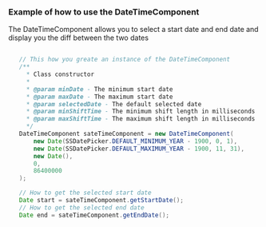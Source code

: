 ### Example of how to use the DateTimeComponent
The DateTimeComponent allows you to select a start date and end date and display you the diff between the two dates

```java

   // This how you greate an instance of the DateTimeComponent
   /**
     * Class constructor
     *
     * @param minDate - The minimum start date
     * @param maxDate - The maximum start date
     * @param selectedDate - The default selected date
     * @param minShiftTime - The minimum shift length in milliseconds
     * @param maxShiftTime - The maximum shift length in milliseconds
     */
   DateTimeComponent sateTimeComponent = new DateTimeComponent(
       new Date(SSDatePicker.DEFAULT_MINIMUM_YEAR - 1900, 0, 1), 
       new Date(SSDatePicker.DEFAULT_MAXIMUM_YEAR - 1900, 11, 31), 
       new Date(), 
       0, 
       86400000
   );

   // How to get the selected start date
   Date start = sateTimeComponent.getStartDate();
   // How to get the selected end date
   Date end = sateTimeComponent.getEndDate();
    
```
